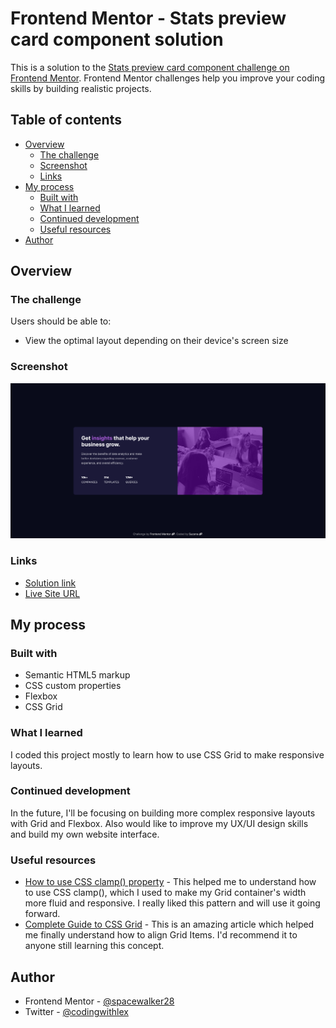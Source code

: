 # Frontend Mentor - Stats preview card component solution

This is a solution to the [Stats preview card component challenge on Frontend Mentor](https://www.frontendmentor.io/challenges/stats-preview-card-component-8JqbgoU62). Frontend Mentor challenges help you improve your coding skills by building realistic projects. 

## Table of contents

- [Overview](#overview)
  - [The challenge](#the-challenge)
  - [Screenshot](#screenshot)
  - [Links](#links)
- [My process](#my-process)
  - [Built with](#built-with)
  - [What I learned](#what-i-learned)
  - [Continued development](#continued-development)
  - [Useful resources](#useful-resources)
- [Author](#author)


## Overview

### The challenge

Users should be able to:

- View the optimal layout depending on their device's screen size

### Screenshot

![](assets/images/website-screenshot.png)

### Links

- <a href="https://www.frontendmentor.io/solutions/stats-preview-card-component-H5es95YC3m" target="_blank">Solution link</a>
- [Live Site URL](https://sucena29.github.io/stats-preview-card-component/)

## My process

### Built with

- Semantic HTML5 markup
- CSS custom properties
- Flexbox
- CSS Grid

### What I learned

I coded this project mostly to learn how to use CSS Grid to make responsive layouts.


### Continued development

In the future, I'll be focusing on building more complex responsive layouts with Grid and Flexbox. Also would like to improve my UX/UI design skills and build my own website interface.

### Useful resources

- [How to use CSS clamp() property](https://developer.mozilla.org/en-US/docs/Web/CSS/clamp) - This helped me to understand how to use CSS clamp(), which I used to make my Grid container's width more fluid and responsive. I really liked this pattern and will use it going forward.
- [Complete Guide to CSS Grid](https://css-tricks.com/snippets/css/complete-guide-grid/) - This is an amazing article which helped me finally understand how to align Grid Items. I'd recommend it to anyone still learning this concept.

## Author

- Frontend Mentor - [@spacewalker28](https://www.frontendmentor.io/profile/spacewalker28)
- Twitter - [@codingwithlex](https://twitter.com/codingwithlex)
